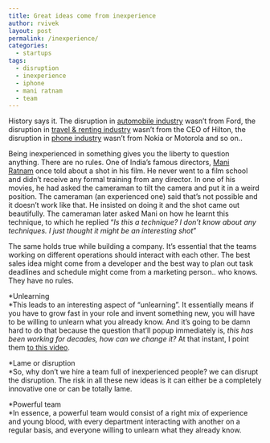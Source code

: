 ```yaml
---
title: Great ideas come from inexperience
author: rvivek
layout: post
permalink: /inexperience/
categories:
  - startups
tags:
  - disruption
  - inexperience
  - iphone
  - mani ratnam
  - team
---
```

History says it. The disruption in [automobile industry][1] wasn&#8217;t from Ford, the disruption in [travel & renting industry][2] wasn&#8217;t from the CEO of Hilton, the disruption in [phone industry][3] wasn&#8217;t from Nokia or Motorola and so on..

Being inexperienced in something gives you the liberty to question anything. There are no rules. One of India&#8217;s famous directors, [Mani Ratnam][4] once told about a shot in his film. He never went to a film school and didn&#8217;t receive any formal training from any director. In one of his movies, he had asked the cameraman to tilt the camera and put it in a weird position. The cameraman (an experienced one) said that&#8217;s not possible and it doesn&#8217;t work like that. He insisted on doing it and the shot came out beautifully. The cameraman later asked Mani on how he learnt this technique, to which he replied &#8220;*Is this a technique? I don&#8217;t know about any techniques. I just thought it might be an interesting shot*&#8221;

The same holds true while building a company. It&#8217;s essential that the teams working on different operations should interact with each other. The best sales idea might come from a developer and the best way to plan out task deadlines and schedule might come from a marketing person.. who knows. They have no rules.

*Unlearning  
*This leads to an interesting aspect of &#8220;unlearning&#8221;. It essentially means if you have to grow fast in your role and invent something new, you will have to be willing to unlearn what you already know. And it&#8217;s going to be damn hard to do that because the question that&#8217;ll popup immediately is, *this has been working for decades, how can we change it?* At that instant, I point them <a href="http://www.youtube.com/watch?v=eywi0h_Y5_U" target="_blank">to this video</a>.

*Lame or disruption  
*So, why don&#8217;t we hire a team full of inexperienced people? we can disrupt the disruption. The risk in all these new ideas is it can either be a completely innovative one or can be totally lame.

*Powerful team  
*In essence, a powerful team would consist of a right mix of experience and young blood, with every department interacting with another on a regular basis, and everyone willing to unlearn what they already know.

 [1]: http://www.teslamotors.com/
 [2]: http://www.airbnb.com
 [3]: http://iphone.com
 [4]: http://en.wikipedia.org/wiki/Mani_Ratnam